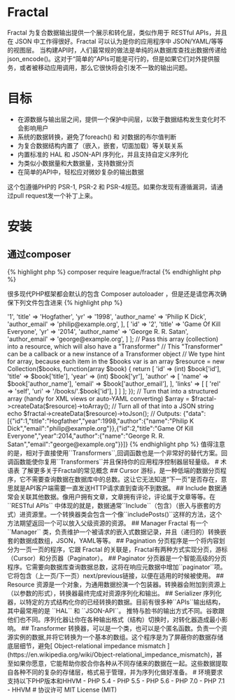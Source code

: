 
# Fractal
Fractal 为复合数据输出提供一个展示和转化层，类似作用于 RESTful APIs，并且在 JSON 中工作得很好。Fractal 可以认为是你的应用程序中 JSON/YAML/等等的视图层。
当构建API时，人们最常规的做法是单纯的从数据库查找出数据传递给json_encode()。这对于“简单的”APIs可能是可行的，但是如果它们对外提供服务，或者被移动应用调用，那么它很快将会引发不一致的输出问题。

# 目标
- 在源数据与输出层之间，提供一个保护中间层，以致于数据结构发生变化时不会影响用户
- 系统的数据转换，避免了foreach() 和 对数据的布尔值判断
- 为复合数据结构内置了（嵌入，嵌套，切面加载）等关联关系
- 内置标准的 HAL 和 JSON-API 序列化，并且支持自定义序列化
- 为类似小数据量和大数据量，支持数据分页
- 在简单的API中，轻松应对微妙复杂的输出数据

这个包遵循PHP的 PSR-1, PSR-2 和 PSR-4规范。如果你发现有遵循漏洞，请通过pull request发一个补丁上来。

# 安装
## 通过composer

{% highlight php %}
composer require league/fractal
{% endhighlight php %}

很多现代PHP框架都会默认的包含 Composer autoloader ，但是还是请您再次确保下列文件包含进来
{% highlight php %}
<?php

// Include the Composer autoloader
require 'vendor/autoload.php';

{% endhighlight php %}
## 单独安装
如果没有使用composer 你也可以单独安装 Fractal ,用下面代码注册自动加载函数:
{% highlight php %}
spl_autoload_register(function ($class) {
    $prefix = 'League\\Fractal\\';
    $base_dir = __DIR__ . '/src/';
    $len = strlen($prefix);
    if (strncmp($prefix, $class, $len) !== 0) {
        // no, move to the next registered autoloader
        return;
    }
    $relative_class = substr($class, $len);
    $file = $base_dir . str_replace('\\', '/', $relative_class) . '.php';
    if (file_exists($file)) {
        require $file;
    }
});
{% endhighlight php %}
或者，使用其他兼容PSR-4 规范的加载器。

# 简单例子
为简单起见，这个例程我们把所有代码放在一个文件里。在你的实际应用程序中，你可以把实例化，初始化放到应用启动过程中，或者你采用了IOC容器，交给容器去实例化初始化。把数据收集、JSON转化都单独放入不同的代码部分。
{% highlight php %}
<?php
use League\Fractal\Manager;
use League\Fractal\Resource\Collection;

// Create a top level instance somewhere
$fractal = new Manager();

// Get data from some sort of source
// Most PHP extensions for SQL engines return everything as a string, historically
// for performance reasons. We will fix this later, but this array represents that.
$books = [
	[
		'id' => '1',
		'title' => 'Hogfather',
		'yr' => '1998',
		'author_name' => 'Philip K Dick',
		'author_email' => 'philip@example.org',
	],
	[
		'id' => '2',
		'title' => 'Game Of Kill Everyone',
		'yr' => '2014',
		'author_name' => 'George R. R. Satan',
		'author_email' => 'george@example.org',
	]
];

// Pass this array (collection) into a resource, which will also have a "Transformer"
// This "Transformer" can be a callback or a new instance of a Transformer object
// We type hint for array, because each item in the $books var is an array
$resource = new Collection($books, function(array $book) {
    return [
        'id'      => (int) $book['id'],
        'title'   => $book['title'],
        'year'    => (int) $book['yr'],
        'author'  => [
        	'name'  => $book['author_name'],
        	'email' => $book['author_email'],
        ],
        'links'   => [
            [
                'rel' => 'self',
                'uri' => '/books/'.$book['id'],
            ]
        ]
    ];
});

// Turn that into a structured array (handy for XML views or auto-YAML converting)
$array = $fractal->createData($resource)->toArray();

// Turn all of that into a JSON string
echo $fractal->createData($resource)->toJson();

// Outputs: {"data":[{"id":1,"title":"Hogfather","year":1998,"author":{"name":"Philip K Dick","email":"philip@example.org"}},{"id":2,"title":"Game Of Kill Everyone","year":2014,"author":{"name":"George R. R. Satan","email":"george@example.org"}}]}
{% endhighlight php %}
值得注意的是，相对于直接使用``Transformers``,回调函数也是一个非常好的替代方案。回调函数能使你复用``Transformers``并且保持你的应用程序控制器层轻量级。

# 术语表
了解更多关于Fractal的常见概念

## Cursor

游标，是一种低端的数据分页程序，它不需要查询数据在数据库中的总数。这让它无法知道“下一页”是否存在，意思就是API客户端需要一直发送HTTP请求直到查询不到数据。

## Include

数据通常会关联其他数据。像用户拥有文章，文章拥有评论，评论属于文章等等。在 ``RESTful APIs`` 中体现的就是，数据通常``Include``（包含）（嵌入与嵌套的方式）进资源里。一个转换器类会包含一个像``includePosts()``这样的方法，这个方法期望返回一个可以放入父级资源的资源。

## Manager

Fractal 有一个 ``Manager`` 类，负责维护一个被请求的嵌入式数据记录，并且（递归的）转换嵌套的数据成数组，JSON，YAML等等。

## Pagination

分页程序是一个将内容划分为一页一页的程序，它跟 Fractal 的关联是，Fractal有两种方式实现分页，游标（Cursor）和分页器（Paginator）。

## Paginator

分页器是一个智能高级的分页程序。它需要向数据库查询数据总数，这将在响应元数据中增加``paginator``项。它将包含（上一页/下一页）next/previous链接，以便在适用的时候被使用。

## Resource

资源是一个对象，为通用数据扮演一个包装器。转换器会附加到资源上（以参数的形式），转换器最终完成对资源序列化和输出。

## Serializer

序列化器，以特定的方式结构化你的已经转换的数据。目前有很多种``APIs``输出结构，其中最常用的是 ``HAL`` 和 ``JSON-API``。 推特与脸书的输出方式不同。谷歌跟他们也不同。序列化器让你在各种输出格式（结构）切换时，对转化器造成最小影响。

## Transformer

转换器，可以是一个类，也可以是个匿名函数。负责一个资源实例的数据,并将它转换为一个基本的数组。这个程序是为了屏蔽你的数据存储底层细节，避免[ Object-relational impedance mismatch ](https://en.wikipedia.org/wiki/Object-relational_impedance_mismatch)，甚至如果你愿意，它能帮助你胶合你各种从不同存储来的数据在一起。这些数据提取自各种不同的复杂的存储层，格式易于管理，并为序列化做好准备。

# 环境要求
支持以下PHP版本和HHVM
- PHP 5.4
- PHP 5.5
- PHP 5.6
- PHP 7.0
- PHP 7.1
- HHVM

# 协议许可
MIT License (MIT)
